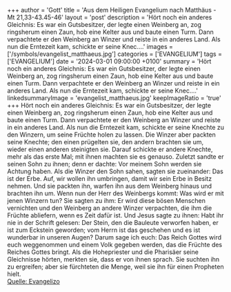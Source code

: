 +++
author = 'Gott'
title = 'Aus dem Heiligen Evangelium nach Matthäus - Mt 21,33-43.45-46'
layout = 'post'
description = 'Hört noch ein anderes Gleichnis: Es war ein Gutsbesitzer, der legte einen Weinberg an, zog ringsherum einen Zaun, hob eine Kelter aus und baute einen Turm. Dann verpachtete er den Weinberg an Winzer und reiste in ein anderes Land. Als nun die Erntezeit kam, schickte er seine Knec....'
images = ['/symbols/evangelist_matthaeus.jpg']
categories = ['EVANGELIUM']
tags = ['EVANGELIUM']
date = '2024-03-01 09:00:00 +0100'
summary = 'Hört noch ein anderes Gleichnis: Es war ein Gutsbesitzer, der legte einen Weinberg an, zog ringsherum einen Zaun, hob eine Kelter aus und baute einen Turm. Dann verpachtete er den Weinberg an Winzer und reiste in ein anderes Land. Als nun die Erntezeit kam, schickte er seine Knec....'
linkedsummaryImage = 'evangelist_matthaeus.jpg'
keepImageRatio = 'true'
+++
Hört noch ein anderes Gleichnis: Es war ein Gutsbesitzer, der legte einen Weinberg an, zog ringsherum einen Zaun, hob eine Kelter aus und baute einen Turm. Dann verpachtete er den Weinberg an Winzer und reiste in ein anderes Land.
Als nun die Erntezeit kam, schickte er seine Knechte zu den Winzern, um seine Früchte holen zu lassen.<!--more-->
Die Winzer aber packten seine Knechte; den einen prügelten sie, den andern brachten sie um, wieder einen anderen steinigten sie.
Darauf schickte er andere Knechte, mehr als das erste Mal; mit ihnen machten sie es genauso.
Zuletzt sandte er seinen Sohn zu ihnen; denn er dachte: Vor meinem Sohn werden sie Achtung haben.
Als die Winzer den Sohn sahen, sagten sie zueinander: Das ist der Erbe. Auf, wir wollen ihn umbringen, damit wir sein Erbe in Besitz nehmen.
Und sie packten ihn, warfen ihn aus dem Weinberg hinaus und brachten ihn um.
Wenn nun der Herr des Weinbergs kommt: Was wird er mit jenen Winzern tun?
Sie sagten zu ihm: Er wird diese bösen Menschen vernichten und den Weinberg an andere Winzer verpachten, die ihm die Früchte abliefern, wenn es Zeit dafür ist.
Und Jesus sagte zu ihnen: Habt ihr nie in der Schrift gelesen: Der Stein, den die Bauleute verworfen haben, er ist zum Eckstein geworden; vom Herrn ist das geschehen und es ist wunderbar in unseren Augen?
Darum sage ich euch: Das Reich Gottes wird euch weggenommen und einem Volk gegeben werden, das die Früchte des Reiches Gottes bringt.
Als die Hohepriester und die Pharisäer seine Gleichnisse hörten, merkten sie, dass er von ihnen sprach.
Sie suchten ihn zu ergreifen; aber sie fürchteten die Menge, weil sie ihn für einen Propheten hielt.<br> [Quelle: Evangelizo](https://evangeliumtagfuertag.org/DE/gospel)